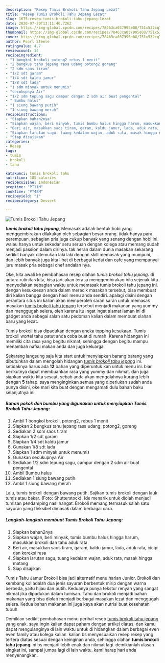 ```yaml
---
description: "Resep Tumis Brokoli Tahu Jepang Lezat"
title: "Resep Tumis Brokoli Tahu Jepang Lezat"
slug: 1675-resep-tumis-brokoli-tahu-jepang-lezat
date: 2020-07-20T13:11:40.726Z
image: https://img-global.cpcdn.com/recipes/78463ca037995e08/751x532cq70/tumis-brokoli-tahu-jepang-foto-resep-utama.jpg
thumbnail: https://img-global.cpcdn.com/recipes/78463ca037995e08/751x532cq70/tumis-brokoli-tahu-jepang-foto-resep-utama.jpg
cover: https://img-global.cpcdn.com/recipes/78463ca037995e08/751x532cq70/tumis-brokoli-tahu-jepang-foto-resep-utama.jpg
author: Pearl Steele
ratingvalue: 4.7
reviewcount: 14
recipeingredient:
- "1 bongkol brokoli potong2 rebus 1 menit"
- "2 bungkus tahu jepang rasa udang potong2 goreng"
- "2 sdm saos tiram"
- "1/2 sdt garam"
- "1/4 sdt kaldu jamur"
- "1/8 sdt lada"
- "1 sdm minyak untuk menumis"
- "secukupnya Air"
- "1/2 sdm tepung sagu campur dengan 2 sdm air buat pengental"
- " Bumbu halus"
- "1 siung bawang putih"
- "1 siung bawang merah"
recipeinstructions:
- "Siapkan bahan2nya"
- "Siapkan wajan, beri minyak, tumis bumbu halus hingga harum, masukkan brokoli dan tahu aduk rata"
- "Beri air, masukkan saos tiram, garam, kaldu jamur, lada, aduk rata, cicipi dan koreksi rasa"
- "Siapkan larutan sagu, tuang kedalam wajan, aduk rata, masak hingga matang"
- "Siap disajikan"
categories:
- Resep
tags:
- tumis
- brokoli
- tahu

katakunci: tumis brokoli tahu 
nutrition: 105 calories
recipecuisine: Indonesian
preptime: "PT11M"
cooktime: "PT48M"
recipeyield: "1"
recipecategory: Dessert

---
```



![Tumis Brokoli Tahu Jepang](https://img-global.cpcdn.com/recipes/78463ca037995e08/751x532cq70/tumis-brokoli-tahu-jepang-foto-resep-utama.jpg)

<b><i>tumis brokoli tahu jepang</i></b>, Memasak adalah bentuk hobi yang menggembirakan dilakukan oleh sebagian besar orang. tidak hanya para perempuan, sebagian pria juga cukup banyak yang senang dengan hobi ini. walau hanya untuk sekedar seru seruan dengan kolega atau memang sudah menjadi passion dalam dirinya. tak heran dalam dunia masakan sekarang sedikit banyak ditemukan laki laki dengan skill memasak yang mumpuni, dan lebih banyak juga kita lihat di berbagai kedai dan cafe yang mempunyai juru masak pria sebagai chef andalan nya.

Oke, kita awali ke pembahasan resep olahan <i>tumis brokoli tahu jepang</i>. di antara rutinitas kita, bisa jadi akan terasa menggembirakan bila sejenak kita menyediakan sebagian waktu untuk memasak tumis brokoli tahu jepang ini. dengan kesuksesan anda dalam meracik masakan tersebut, bisa membuat diri kalian bangga dengan hasil menu anda sendiri. apalagi disini dengan perantara situs ini kalian akan memperoleh saran saran untuk memasak masakan <u>tumis brokoli tahu jepang</u> tersebut menjadi makanan yang yummy dan menggugah selera, oleh karena itu ingat ingat alamat laman ini di gadget anda sebagai salah satu pedoman kalian dalam membuat olahan baru yang lezat.

Tumis brokoli bisa dipadukan dengan aneka topping kesukaan. Tumis brokoli wortel tahu patut anda coba buat di rumah. Karena hidangan ini memiliki cita rasa yang begitu nikmat, sehingga dengan begitu mampu menambah nafsu makan anda dan juga keluarga.


Sekarang langsung saja kita start untuk menyiapkan barang barang yang dibutuhkan dalam mengolah hidangan <u><i>tumis brokoli tahu jepang</i></u> ini. setidaknya harus ada <b>12</b> bahan yang diperuntuk kan untuk menu ini. biar berikutnya dapat membuahkan rasa yang yummy dan nikmat. dan juga siapkan waktu kita sesaat, sebab anda akan mengolahnya kurang lebih dengan <b>5</b> tahap. saya menginginkan semua yang diperlukan sudah anda punya disini, oke mari kita buat dengan mengamati dulu bahan baku selanjutnya ini.

<!--inarticleads1-->

##### Bahan pokok dan bumbu yang digunakan untuk menyiapkan Tumis Brokoli Tahu Jepang:

1. Ambil 1 bongkol brokoli, potong2, rebus 1 menit
1. Siapkan 2 bungkus tahu jepang rasa udang, potong2, goreng
1. Sediakan 2 sdm saos tiram
1. Siapkan 1/2 sdt garam
1. Siapkan 1/4 sdt kaldu jamur
1. Gunakan 1/8 sdt lada
1. Siapkan 1 sdm minyak untuk menumis
1. Gunakan secukupnya Air
1. Sediakan 1/2 sdm tepung sagu, campur dengan 2 sdm air buat pengental
1. Ambil  Bumbu halus
1. Sediakan 1 siung bawang putih
1. Ambil 1 siung bawang merah


Lalu, tumis brokoli dengan bawang putih. Sajikan tumis brokoli dengan lauk tumis atau bakar. (Foto: Shutterstock). Ide menarik untuk diolah menjadi tumisan pendamping nasi hangat. Brokoli memang termasuk salah satu sayuran yang fleksibel dimasak dalam berbagai cara. 

<!--inarticleads2-->

##### Langkah-langkah membuat Tumis Brokoli Tahu Jepang:

1. Siapkan bahan2nya
1. Siapkan wajan, beri minyak, tumis bumbu halus hingga harum, masukkan brokoli dan tahu aduk rata
1. Beri air, masukkan saos tiram, garam, kaldu jamur, lada, aduk rata, cicipi dan koreksi rasa
1. Siapkan larutan sagu, tuang kedalam wajan, aduk rata, masak hingga matang
1. Siap disajikan


Tumis Tahu Jamur Brokoli bisa jadi alternatif menu harian Junior. Brokoli dan kembang kol adalah dua jenis sayuran berbentuk mirip dengan warna berbeda, yaitu hijau dan putih. Keduanya punya tekstur renyah yang sangat nikmat jika dipadukan dalam tumisan. Tahu dan brokoli menjadi bahan makanan yang bisa diolah menjadi berbagai masakan lezat dan menggugah selera. Kedua bahan makanan ini juga kaya akan nutrisi buat kesehatan tubuh. 

Demikian sedikit pembahasan menu perihal resep <u>tumis brokoli tahu jepang</u> yang enak. saya ingin kalian dapat paham dengan artikel diatas, dan kamu dapat mengulanginya di lain waktu untuk di hidangkan dalam berbagai even even family atau kolega kalian. kalian bs menyesuaikan resep resep yang tertera diatas sesuai dengan keinginan anda, sehingga olahan <b>tumis brokoli tahu jepang</b> ini bs menjadi lebih enak dan nikmat lagi. demikianlah ulasan singkat ini, sampai jumpa lagi di lain waktu. kami harap hari anda menyenangkan.
